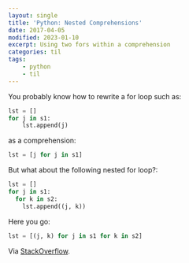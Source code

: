 ```yaml
---
layout: single
title: 'Python: Nested Comprehensions'
date: 2017-04-05
modified: 2023-01-10
excerpt: Using two fors within a comprehension
categories: til
tags:
    - python
    - til
---
```


You probably know how to rewrite a for loop such as:

```python
lst = []
for j in s1:
    lst.append(j)
```

as a comprehension:

```python
lst = [j for j in s1]
```

But what about the following nested for loop?:

```python
lst = []
for j in s1:
  for k in s2:
    lst.append((j, k))
```

Here you go:

```python
lst = [(j, k) for j in s1 for k in s2]
```

Via [StackOverflow](http://stackoverflow.com/a/3633145/1257318).
